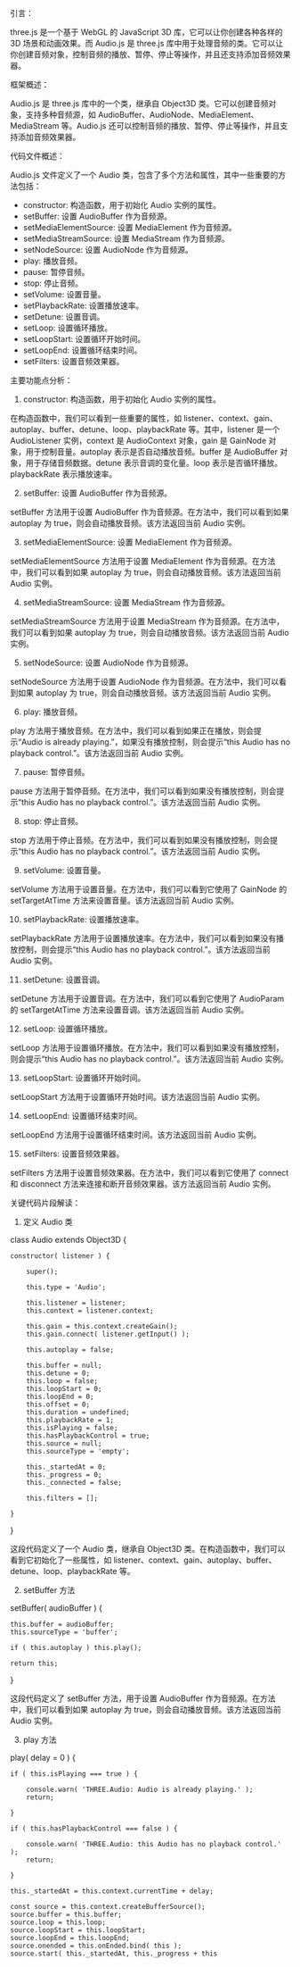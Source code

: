 引言：

three.js 是一个基于 WebGL 的 JavaScript 3D 库，它可以让你创建各种各样的 3D 场景和动画效果。而 Audio.js 是 three.js 库中用于处理音频的类。它可以让你创建音频对象，控制音频的播放、暂停、停止等操作，并且还支持添加音频效果器。

框架概述：

Audio.js 是 three.js 库中的一个类，继承自 Object3D 类。它可以创建音频对象，支持多种音频源，如 AudioBuffer、AudioNode、MediaElement、MediaStream 等。Audio.js 还可以控制音频的播放、暂停、停止等操作，并且支持添加音频效果器。

代码文件概述：

Audio.js 文件定义了一个 Audio 类，包含了多个方法和属性，其中一些重要的方法包括：

- constructor: 构造函数，用于初始化 Audio 实例的属性。
- setBuffer: 设置 AudioBuffer 作为音频源。
- setMediaElementSource: 设置 MediaElement 作为音频源。
- setMediaStreamSource: 设置 MediaStream 作为音频源。
- setNodeSource: 设置 AudioNode 作为音频源。
- play: 播放音频。
- pause: 暂停音频。
- stop: 停止音频。
- setVolume: 设置音量。
- setPlaybackRate: 设置播放速率。
- setDetune: 设置音调。
- setLoop: 设置循环播放。
- setLoopStart: 设置循环开始时间。
- setLoopEnd: 设置循环结束时间。
- setFilters: 设置音频效果器。

主要功能点分析：

1. constructor: 构造函数，用于初始化 Audio 实例的属性。

在构造函数中，我们可以看到一些重要的属性，如 listener、context、gain、autoplay、buffer、detune、loop、playbackRate 等。其中，listener 是一个 AudioListener 实例，context 是 AudioContext 对象，gain 是 GainNode 对象，用于控制音量。autoplay 表示是否自动播放音频。buffer 是 AudioBuffer 对象，用于存储音频数据。detune 表示音调的变化量。loop 表示是否循环播放。playbackRate 表示播放速率。

2. setBuffer: 设置 AudioBuffer 作为音频源。

setBuffer 方法用于设置 AudioBuffer 作为音频源。在方法中，我们可以看到如果 autoplay 为 true，则会自动播放音频。该方法返回当前 Audio 实例。

3. setMediaElementSource: 设置 MediaElement 作为音频源。

setMediaElementSource 方法用于设置 MediaElement 作为音频源。在方法中，我们可以看到如果 autoplay 为 true，则会自动播放音频。该方法返回当前 Audio 实例。

4. setMediaStreamSource: 设置 MediaStream 作为音频源。

setMediaStreamSource 方法用于设置 MediaStream 作为音频源。在方法中，我们可以看到如果 autoplay 为 true，则会自动播放音频。该方法返回当前 Audio 实例。

5. setNodeSource: 设置 AudioNode 作为音频源。

setNodeSource 方法用于设置 AudioNode 作为音频源。在方法中，我们可以看到如果 autoplay 为 true，则会自动播放音频。该方法返回当前 Audio 实例。

6. play: 播放音频。

play 方法用于播放音频。在方法中，我们可以看到如果正在播放，则会提示“Audio is already playing.”，如果没有播放控制，则会提示“this Audio has no playback control.”。该方法返回当前 Audio 实例。

7. pause: 暂停音频。

pause 方法用于暂停音频。在方法中，我们可以看到如果没有播放控制，则会提示“this Audio has no playback control.”。该方法返回当前 Audio 实例。

8. stop: 停止音频。

stop 方法用于停止音频。在方法中，我们可以看到如果没有播放控制，则会提示“this Audio has no playback control.”。该方法返回当前 Audio 实例。

9. setVolume: 设置音量。

setVolume 方法用于设置音量。在方法中，我们可以看到它使用了 GainNode 的 setTargetAtTime 方法来设置音量。该方法返回当前 Audio 实例。

10. setPlaybackRate: 设置播放速率。

setPlaybackRate 方法用于设置播放速率。在方法中，我们可以看到如果没有播放控制，则会提示“this Audio has no playback control.”。该方法返回当前 Audio 实例。

11. setDetune: 设置音调。

setDetune 方法用于设置音调。在方法中，我们可以看到它使用了 AudioParam 的 setTargetAtTime 方法来设置音调。该方法返回当前 Audio 实例。

12. setLoop: 设置循环播放。

setLoop 方法用于设置循环播放。在方法中，我们可以看到如果没有播放控制，则会提示“this Audio has no playback control.”。该方法返回当前 Audio 实例。

13. setLoopStart: 设置循环开始时间。

setLoopStart 方法用于设置循环开始时间。该方法返回当前 Audio 实例。

14. setLoopEnd: 设置循环结束时间。

setLoopEnd 方法用于设置循环结束时间。该方法返回当前 Audio 实例。

15. setFilters: 设置音频效果器。

setFilters 方法用于设置音频效果器。在方法中，我们可以看到它使用了 connect 和 disconnect 方法来连接和断开音频效果器。该方法返回当前 Audio 实例。

关键代码片段解读：

1. 定义 Audio 类

class Audio extends Object3D {

	constructor( listener ) {

		super();

		this.type = 'Audio';

		this.listener = listener;
		this.context = listener.context;

		this.gain = this.context.createGain();
		this.gain.connect( listener.getInput() );

		this.autoplay = false;

		this.buffer = null;
		this.detune = 0;
		this.loop = false;
		this.loopStart = 0;
		this.loopEnd = 0;
		this.offset = 0;
		this.duration = undefined;
		this.playbackRate = 1;
		this.isPlaying = false;
		this.hasPlaybackControl = true;
		this.source = null;
		this.sourceType = 'empty';

		this._startedAt = 0;
		this._progress = 0;
		this._connected = false;

		this.filters = [];

	}

}

这段代码定义了一个 Audio 类，继承自 Object3D 类。在构造函数中，我们可以看到它初始化了一些属性，如 listener、context、gain、autoplay、buffer、detune、loop、playbackRate 等。

2. setBuffer 方法

setBuffer( audioBuffer ) {

	this.buffer = audioBuffer;
	this.sourceType = 'buffer';

	if ( this.autoplay ) this.play();

	return this;

}

这段代码定义了 setBuffer 方法，用于设置 AudioBuffer 作为音频源。在方法中，我们可以看到如果 autoplay 为 true，则会自动播放音频。该方法返回当前 Audio 实例。

3. play 方法

play( delay = 0 ) {

	if ( this.isPlaying === true ) {

		console.warn( 'THREE.Audio: Audio is already playing.' );
		return;

	}

	if ( this.hasPlaybackControl === false ) {

		console.warn( 'THREE.Audio: this Audio has no playback control.' );
		return;

	}

	this._startedAt = this.context.currentTime + delay;

	const source = this.context.createBufferSource();
	source.buffer = this.buffer;
	source.loop = this.loop;
	source.loopStart = this.loopStart;
	source.loopEnd = this.loopEnd;
	source.onended = this.onEnded.bind( this );
	source.start( this._startedAt, this._progress + this